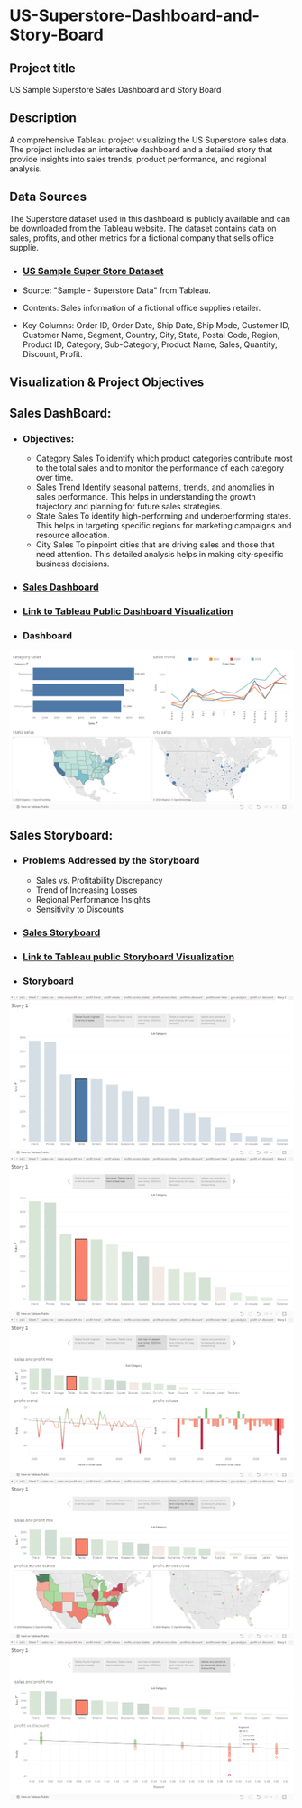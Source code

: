 # US-Superstore-Dashboard-and-Story-Board

## Project title

US Sample Superstore Sales Dashboard and Story Board

## Description
A comprehensive Tableau project visualizing the US Superstore sales data. The project includes an interactive dashboard and a detailed story that provide insights into sales trends, product performance, and regional analysis.

## Data Sources
The Superstore dataset used in this dashboard is publicly available and can be downloaded from the Tableau website. The dataset contains data on sales, profits, and other metrics for a fictional company that sells office supplie.

- ### [US Sample Super Store Dataset](Sample%20-%20Superstore.xls)
- Source: "Sample - Superstore Data" from Tableau.

- Contents: Sales information of a fictional office supplies retailer.

- Key Columns: Order ID, Order Date, Ship Date, Ship Mode, Customer ID, Customer Name, Segment, Country, City, State, Postal Code, Region, Product ID, Category, Sub-Category, Product Name, Sales, Quantity, Discount, Profit.

## Visualization & Project Objectives
## Sales DashBoard:
- ### Objectives:
  - Category Sales
    To identify which product categories contribute most to the total sales and to monitor the performance of each category over time.
  - Sales Trend
    Identify seasonal patterns, trends, and anomalies in sales performance. This helps in understanding the growth trajectory and planning for future sales strategies.
  - State Sales
    To identify high-performing and underperforming states. This helps in targeting specific regions for marketing campaigns and resource allocation.
  - City Sales
    To pinpoint cities that are driving sales and those that need attention. This detailed analysis helps in making city-specific business decisions.

- ### [Sales Dashboard](Dashboard%20of%20sales.twbx)
- ### [Link to Tableau Public Dashboard Visualization](https://public.tableau.com/app/profile/podaralla.harshitha/viz/Dashboardofsales_16971321435180/Dashboard1)
- ### Dashboard
![Dashboard](Images/Dashboard.png)

## Sales Storyboard:

- ### Problems Addressed by the Storyboard
  - Sales vs. Profitability Discrepancy
  - Trend of Increasing Losses
  - Regional Performance Insights
  - Sensitivity to Discounts

- ### [Sales Storyboard](Storyboard%20of%20sales.twbx)
- ### [Link to Tableau public Storyboard Visualization](https://public.tableau.com/app/profile/podaralla.harshitha/viz/Storyboardofsales/Story1)
- ### Storyboard
![Storyboard1](Images/Storyboard%201.png)
![Storyboard2](Images/Storyboard%202.png)
![Storyboard3](Images/Storyboard%203.png)
![Storyboard4](Images/Storyboard%204.png)
![Storyboard5](Images/Storyboard%205.png)




